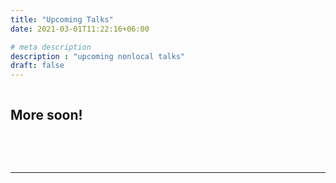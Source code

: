 ```yaml
---
title: "Upcoming Talks"
date: 2021-03-01T11:22:16+06:00

# meta description
description : "upcoming nonlocal talks"
draft: false
---
```


<h2 style="display:inline-block;">More soon!</h2>

<br><br><hr>
